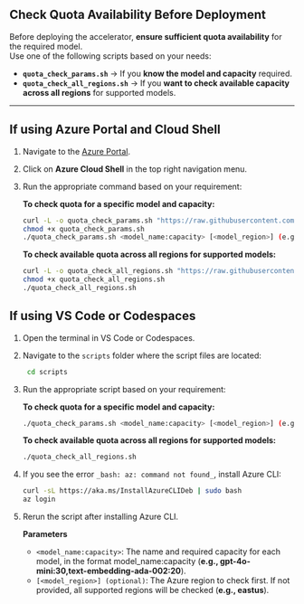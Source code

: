 ## Check Quota Availability Before Deployment

Before deploying the accelerator, **ensure sufficient quota availability** for the required model.  
Use one of the following scripts based on your needs:  

- **`quota_check_params.sh`** → If you **know the model and capacity** required.  
- **`quota_check_all_regions.sh`** → If you **want to check available capacity across all regions** for supported models.  

---
## **If using Azure Portal and Cloud Shell**

1. Navigate to the [Azure Portal](https://portal.azure.com).
2. Click on **Azure Cloud Shell** in the top right navigation menu.
3. Run the appropriate command based on your requirement:  

   **To check quota for a specific model and capacity:**  

    ```sh
    curl -L -o quota_check_params.sh "https://raw.githubusercontent.com/microsoft/document-generation-solution-accelerator/main/scripts/quota_check_params.sh"
    chmod +x quota_check_params.sh
    ./quota_check_params.sh <model_name:capacity> [<model_region>] (e.g., gpt-4o-mini:30,text-embedding-ada-002:20 eastus)
    ```

   **To check available quota across all regions for supported models:**  

    ```sh
    curl -L -o quota_check_all_regions.sh "https://raw.githubusercontent.com/microsoft/document-generation-solution-accelerator/main/scripts/quota_check_all_regions.sh"
    chmod +x quota_check_all_regions.sh
    ./quota_check_all_regions.sh
    ```
    
## **If using VS Code or Codespaces**
1. Open the terminal in VS Code or Codespaces.  
2. Navigate to the `scripts` folder where the script files are located:
   ```sh
    cd scripts
    ```
3. Run the appropriate script based on your requirement:  

   **To check quota for a specific model and capacity:**  

    ```sh
    ./quota_check_params.sh <model_name:capacity> [<model_region>] (e.g., gpt-4o-mini:30,text-embedding-ada-002:20 eastus)
    ```

   **To check available quota across all regions for supported models:**  

    ```sh
    ./quota_check_all_regions.sh
    ```
4. If you see the error `_bash: az: command not found_`, install Azure CLI:  

    ```sh
    curl -sL https://aka.ms/InstallAzureCLIDeb | sudo bash
    az login
    ```
5. Rerun the script after installing Azure CLI.
   
    **Parameters**
    - `<model_name:capacity>`: The name and required capacity for each model, in the format model_name:capacity (**e.g., gpt-4o-mini:30,text-embedding-ada-002:20**).
    - `[<model_region>] (optional)`: The Azure region to check first. If not provided, all supported regions will be checked (**e.g., eastus**).
